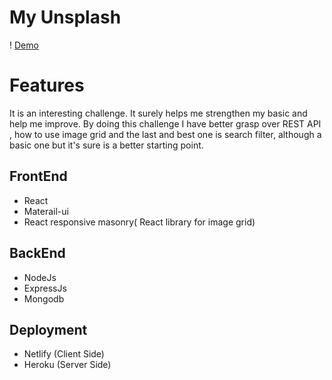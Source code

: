 # My Unsplash

! [Demo](https://dev-my-unsplash.netlify.app/)
# Features

It is an interesting challenge. It surely helps me strengthen my basic and help me improve.
By doing this challenge I have better grasp over REST API , how to use image grid and the last and best one is search filter, although a basic one but it's sure is a better starting point.

## FrontEnd 
- React
- Materail-ui
- React responsive masonry( React library for image grid)

## BackEnd
- NodeJs
- ExpressJs
- Mongodb

## Deployment 
- Netlify (Client Side)
- Heroku (Server Side)
